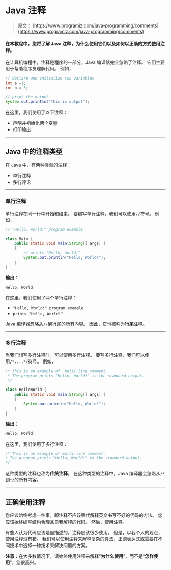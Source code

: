 # Java 注释

> 原文： [https://www.programiz.com/java-programming/comments](https://www.programiz.com/java-programming/comments)

#### 在本教程中，您将了解 Java 注释，为什么使用它们以及如何以正确的方式使用注释。

在计算机编程中，注释是程序的一部分，Java 编译器完全忽略了注释。 它们主要用于帮助程序员理解代码。 例如，

```java
// declare and initialize two variables
int a =1;
int b = 3;

// print the output
System.out.println("This is output"); 
```

在这里，我们使用了以下注释：

*   声明并初始化两个变量
*   打印输出

* * *

## Java 中的注释类型

在 Java 中，有两种类型的注释：

*   单行注释
*   多行评论

* * *

### 单行注释

单行注释在同一行中开始和结束。 要编写单行注释，我们可以使用`//`符号。 例如，

```java
// "Hello, World!" program example

class Main {
    public static void main(String[] args) {    	
    {
        // prints "Hello, World!"
        System.out.println("Hello, World!");
    }
} 
```

**输出**：

```java
Hello, World! 
```

在这里，我们使用了两个单行注释：

*   `"Hello, World!" program example`
*   `prints "Hello, World!"`

Java 编译器忽略从`//`到行尾的所有内容。 因此，它也被称为**行尾**注释。

* * *

### 多行注释

当我们想写多行注释时，可以使用多行注释。 要写多行注释，我们可以使用`/*....*/`符号。 例如，

```java
/* This is an example of  multi-line comment.
 * The program prints "Hello, World!" to the standard output.
 */

class HelloWorld {
    public static void main(String[] args) {    	
    {	
        System.out.println("Hello, World!");
    }
} 
```

**输出**：

```java
Hello, World! 
```

在这里，我们使用了多行注释：

```java
/* This is an example of multi-line comment.
* The program prints "Hello, World!" to the standard output.
*/ 
```

这种类型的注释也称为**传统注释**。 在这种类型的注释中，Java 编译器会忽略从`/*`到`*/`的所有内容。

* * *

## 正确使用注释

您应该始终考虑一件事，即注释不应该替代解释英文书写不好的代码的方法。 您应该始终编写结构合理且自我解释的代码。 然后，使用注释。

有些人认为代码应该是自描述的，注释应该很少使用。 但是，以我个人的观点，使用注释没有错。 我们可以使用注释来解释复杂的算法，正则表达式或需要在不同技术中选择一种技术来解决问题的方案。

**注意**：在大多数情况下，请始终使用注释来解释“**为什么使用**”，而不是“**怎样使用**”，您很高兴。